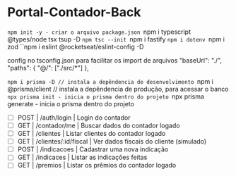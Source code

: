 # Portal-Contador-Back

``npm init -y - criar o arquivo package.json
``npm i typescript @types/node tsx tsup -D
``npm tsc --init
``npm i fastify
``npm i dotenv
``npm i zod
``npm i eslint @rocketseat/eslint-config -D

config no tsconfig.json para facilitar os import de arquivos
"baseUrl": "./",
"paths": {
	"@/": ["./src/*"]
},

``npm i prisma -D // instala a depêndencia de desenvolvimento
``npm i @prisma/client // instala a depêndencia de produção, para acessar o banco
``npx prisma init - inicia o prisma dentro do projeto
``npx prisma generate - inicia o prisma dentro do projeto


- [ ] POST | /auth/login | Login do contador
- [ ] GET | /contador/me | Buscar dados do contador logado
- [ ] GET | /clientes | Listar clientes do contador logado
- [ ] GET | /clientes/:id/fiscal | Ver dados fiscais do cliente (simulado)
- [ ] POST | /indicacoes | Cadastrar uma nova indicação
- [ ] GET | /indicaces | Listar as indicações feitas
- [ ] GET | /premios | Listar os prêmios do contador logado
